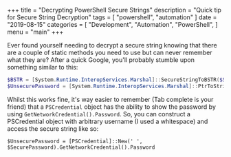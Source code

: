 +++
title = "Decrypting PowerShell Secure Strings"
description = "Quick tip for Secure String Decryption"
tags = [
    "powershell",
    "automation"
]
date = "2019-08-15"
categories = [
    "Development",
    "Automation",
    "PowerShell",
]
menu = "main"
+++

Ever found yourself needing to decrypt a secure string knowing that there are a couple of static methods you need to use
but can never remember what they are? After a quick Google, you'll probably stumble upon something similar to this:

```powershell
$BSTR = [System.Runtime.InteropServices.Marshal]::SecureStringToBSTR($SecurePassword)
$UnsecurePassword = [System.Runtime.InteropServices.Marshal]::PtrToStringAuto($BSTR)
```

Whilst this works fine, it's way easier to remember (Tab complete is your friend) that a `PSCredential` object has the 
ability to show the password by using `GetNetworkCredential().Password`. So, you can construct a PSCredential object
with arbitrary username (I used a whitespace) and access the secure string like so:

```
$UnsecurePassword = [PSCredential]::New(' ', $SecurePassword).GetNetworkCredential().Password
```